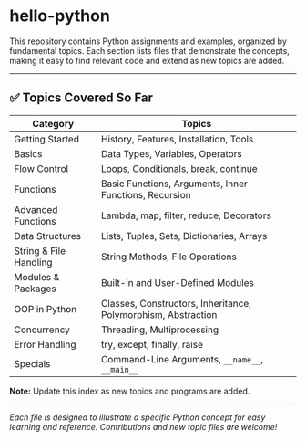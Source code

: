 # hello-python

This repository contains Python assignments and examples, organized by fundamental topics. Each section lists files that demonstrate the concepts, making it easy to find relevant code and extend as new topics are added.

---

## ✅ Topics Covered So Far

| Category                | Topics                                                                 |
|-------------------------|------------------------------------------------------------------------|
| Getting Started         | History, Features, Installation, Tools                                 |
| Basics                  | Data Types, Variables, Operators                                       |
| Flow Control            | Loops, Conditionals, break, continue                                   |
| Functions               | Basic Functions, Arguments, Inner Functions, Recursion                 |
| Advanced Functions      | Lambda, map, filter, reduce, Decorators                                |
| Data Structures         | Lists, Tuples, Sets, Dictionaries, Arrays                              |
| String & File Handling  | String Methods, File Operations                                        |
| Modules & Packages      | Built-in and User-Defined Modules                                      |
| OOP in Python           | Classes, Constructors, Inheritance, Polymorphism, Abstraction          |
| Concurrency             | Threading, Multiprocessing                                             |
| Error Handling          | try, except, finally, raise                                            |
| Specials                | Command-Line Arguments, `__name__`, `__main__`                         |


**Note:** Update this index as new topics and programs are added.

---

*Each file is designed to illustrate a specific Python concept for easy learning and reference. Contributions and new topic files are welcome!*
